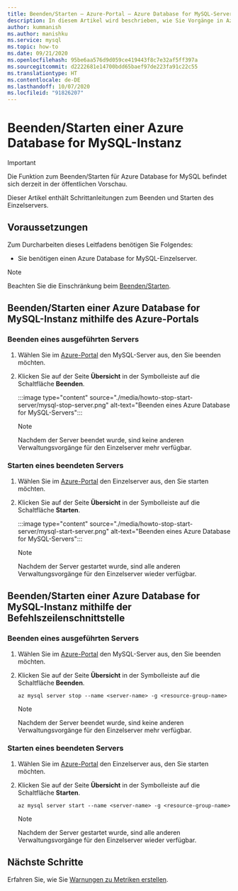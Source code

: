 ```yaml
---
title: Beenden/Starten – Azure-Portal – Azure Database for MySQL-Server
description: In diesem Artikel wird beschrieben, wie Sie Vorgänge in Azure Database for MySQL beenden/starten.
author: kummanish
ms.author: manishku
ms.service: mysql
ms.topic: how-to
ms.date: 09/21/2020
ms.openlocfilehash: 95be6aa576d9d059ce419443f8c7e32af5ff397a
ms.sourcegitcommit: d2222681e14700bdd65baef97de223fa91c22c55
ms.translationtype: HT
ms.contentlocale: de-DE
ms.lasthandoff: 10/07/2020
ms.locfileid: "91826207"
---
```

# <a name="stopstart-an-azure-database-for-mysql"></a>Beenden/Starten einer Azure Database for MySQL-Instanz

> [!IMPORTANT]
> Die Funktion zum Beenden/Starten für Azure Database for MySQL befindet sich derzeit in der öffentlichen Vorschau.

Dieser Artikel enthält Schrittanleitungen zum Beenden und Starten des Einzelservers.

## <a name="prerequisites"></a>Voraussetzungen

Zum Durcharbeiten dieses Leitfadens benötigen Sie Folgendes:

-   Sie benötigen einen Azure Database for MySQL-Einzelserver.

> [!NOTE]
> Beachten Sie die Einschränkung beim [Beenden/Starten](concepts-servers.md#limitations-of-stopstart-operation).

## <a name="how-to-stopstart-the-azure-database-for-mysql-using-azure-portal"></a>Beenden/Starten einer Azure Database for MySQL-Instanz mithilfe des Azure-Portals

### <a name="stop-a-running-server"></a>Beenden eines ausgeführten Servers

1.  Wählen Sie im [Azure-Portal](https://portal.azure.com/) den MySQL-Server aus, den Sie beenden möchten.

2.  Klicken Sie auf der Seite **Übersicht** in der Symbolleiste auf die Schaltfläche **Beenden**.

    :::image type="content" source="./media/howto-stop-start-server/mysql-stop-server.png" alt-text="Beenden eines Azure Database for MySQL-Servers":::

    > [!NOTE]
    > Nachdem der Server beendet wurde, sind keine anderen Verwaltungsvorgänge für den Einzelserver mehr verfügbar.

### <a name="start-a-stopped-server"></a>Starten eines beendeten Servers

1.  Wählen Sie im [Azure-Portal](https://portal.azure.com/) den Einzelserver aus, den Sie starten möchten.

2.  Klicken Sie auf der Seite **Übersicht** in der Symbolleiste auf die Schaltfläche **Starten**.

    :::image type="content" source="./media/howto-stop-start-server/mysql-start-server.png" alt-text="Beenden eines Azure Database for MySQL-Servers":::

    > [!NOTE]
    > Nachdem der Server gestartet wurde, sind alle anderen Verwaltungsvorgänge für den Einzelserver wieder verfügbar.

## <a name="how-to-stopstart-the-azure-database-for-mysql-using-cli"></a>Beenden/Starten einer Azure Database for MySQL-Instanz mithilfe der Befehlszeilenschnittstelle

### <a name="stop-a-running-server"></a>Beenden eines ausgeführten Servers

1.  Wählen Sie im [Azure-Portal](https://portal.azure.com/) den MySQL-Server aus, den Sie beenden möchten.

2.  Klicken Sie auf der Seite **Übersicht** in der Symbolleiste auf die Schaltfläche **Beenden**.

    ```azurecli-interactive
    az mysql server stop --name <server-name> -g <resource-group-name>
    ```
    > [!NOTE]
    > Nachdem der Server beendet wurde, sind keine anderen Verwaltungsvorgänge für den Einzelserver mehr verfügbar.

### <a name="start-a-stopped-server"></a>Starten eines beendeten Servers

1.  Wählen Sie im [Azure-Portal](https://portal.azure.com/) den Einzelserver aus, den Sie starten möchten.

2.  Klicken Sie auf der Seite **Übersicht** in der Symbolleiste auf die Schaltfläche **Starten**.

    ```azurecli-interactive
    az mysql server start --name <server-name> -g <resource-group-name>
    ```
    > [!NOTE]
    > Nachdem der Server gestartet wurde, sind alle anderen Verwaltungsvorgänge für den Einzelserver wieder verfügbar.

## <a name="next-steps"></a>Nächste Schritte
Erfahren Sie, wie Sie [Warnungen zu Metriken erstellen](howto-alert-on-metric.md).
